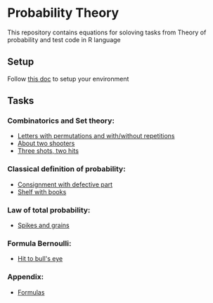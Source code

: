 # Probability Theory


This repository contains equations for soloving tasks from Theory of probability
and test code in R language

## Setup

Follow [this doc](./includes/setup.md) to setup your environment

## Tasks

### Combinatorics and Set theory:

- [Letters with permutations and with/without repetitions](./Tasks/letters_permutations.md)
- [About two shooters](./Tasks/two_shooters.md)
- [Three shots, two hits](./Tasks/three_shots_two_hits.md)

### Classical definition of probability:

- [Consignment with defective part](./Tasks/consignment_with_defective_part.md)
- [Shelf with books](./Tasks/shelf_with_books.md)

### Law of total probability:

- [Spikes and grains](./Tasks/spikes_and_grains.md)

### Formula Bernoulli:

- [Hit to bull's eye](./Tasks/6_from_8_hit_to_bulls_eye.md)

### Appendix:

- [Formulas](./Tasks/formulas/_formulas.md)
